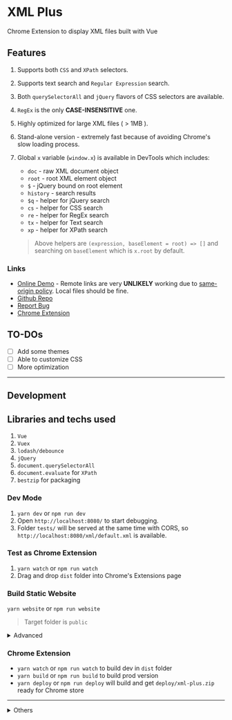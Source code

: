 # XML Plus

Chrome Extension to display XML files built with Vue

## Features

1. Supports both `CSS` and `XPath` selectors.
2. Supports text search and `Regular Expression` search.
3. Both `querySelectorAll` and `jQuery` flavors of CSS selectors are available.
4. `RegEx` is the only **CASE-INSENSITIVE** one.
5. Highly optimized for large XML files ( > 1MB ).
6. Stand-alone version - extremely fast because of avoiding Chrome's slow loading process.
7. Global `x` variable (`window.x`) is available in DevTools which includes:
    * `doc` - raw XML document object
    * `root` - root XML element object
    * `$` - jQuery bound on root element
    * `history` - search results
    * `$q` - helper for jQuery search
    * `cs` - helper for CSS search
    * `re` - helper for RegEx search
    * `tx` - helper for Text search
    * `xp` - helper for XPath search

    > Above helpers are `(expression, baseElement = root) => []` and searching on `baseElement` which is `x.root` by default.

### Links

* [Online Demo](https://sad-fermi-5b5e4f.netlify.com/) - Remote links are very **UNLIKELY** working due to [same-origin policy](https://developer.mozilla.org/docs/Web/Security/Same-origin_policy). Local files should be fine.
* [Github Repo](https://github.com/eGust/xml-plus)
* [Report Bug](https://github.com/eGust/xml-plus/issues)
* [Chrome Extension](https://chrome.google.com/webstore/detail/xml-plus/jmhicemblbmkcbonbhkjmflehkmkiidj)

## TO-DOs

* [ ] Add some themes
* [ ] Able to customize CSS
* [ ] More optimization

---

## Development

## Libraries and techs used

1. `Vue`
2. `Vuex`
3. `lodash/debounce`
4. `jQuery`
5. `document.querySelectorAll`
6. `document.evaluate` for `XPath`
7. `bestzip` for packaging

### Dev Mode

1. `yarn dev` or `npm run dev`
2. Open `http://localhost:8080/` to start debugging.
3. Folder `tests/` will be served at the same time with CORS, so `http://localhost:8080/xml/default.xml` is available.

### Test as Chrome Extension

1. `yarn watch` or `npm run watch`
2. Drag and drop `dist` folder into Chrome's Extensions page

### Build Static Website

`yarn website` or `npm run website`

> Target folder is `public`

<details><summary>Advanced</summary>

#### Proxy

 You can also pass `PROXY` env variable to enable proxy. For example,

```bash
PROXY="https://my.proxy/get?url=" yarn website
```

When fetching `https://foo.bar/baz.xml`, it will get `https://my.proxy/get?url=https%3A%2F%2Ffoo.bar%2Fbaz.xml` instead. You can implement your own proxy with [CORS](https://developer.mozilla.org/docs/Web/HTTP/CORS).

There is an example for [webtask](https://webtask.io):

```js
const zlib = require('zlib');
const fetch = require('node-fetch'); // 3rd-party

module.exports = async (context, req, res) => {
  const { url } = context.query;
  if (!url) {
    res.writeHead(400, { 'Content-Type': 'text/plain'});
    res.end('Required query string `url`');
    return;
  }

  try {
    const response = await fetch(url);
    const { headers } = response;
    Array.from(headers.keys()).forEach((key) => {
      if (key === 'content-type') {
        res.setHeader('Content-Type', headers.get(key));
      }
    });

    res.writeHead(response.status, {
      'Access-Control-Allow-Origin': '*', // IMPORTANT: enables CORS. You can restrict it to your own domain names.
      'Content-Encoding': 'deflate',
      'Cache-Control': 'max-age=3600',
    });

    zlib.deflate(await response.buffer(), (err, buff) => {
      if (err) throw err;
      res.end(buff);
    });
  } catch (err) {
    res.writeHead(500, { 'Content-Type': 'text/plain' });
    res.end(err.message);
  }
};
```

</details>

### Chrome Extension

* `yarn watch` or `npm run watch` to build dev in `dist` folder
* `yarn build` or `npm run build` to build prod version
* `yarn deploy` or `npm run deploy` will build and get `deploy/xml-plus.zip` ready for Chrome store

---

<details><summary>Others</summary>

## Benchmarks

### Candidates

1. Chrome - the browser itself
2. `** * *** ****` - Another Extension available on Chrome Store and open-sourced on Github. Will use `X` to represent it.
3. XML Plus

### Method

1. Serve XML files on localhost
2. Open Chrome Developer Tools
3. Turn-on/off Extension to test
4. Kill the tab in Chrome Task Manager to avoid memory operation
5. Empty Cache and Hard Reload XML file via local network
6. Repeat step 4 to 5 and skip the first read.

> Since Extension `X` needs more time to render the page, I put some extra code to calculate real time. The code is something like:

    ```js
    document.addEventListener('readystatechange', function() {
      console.time('ready');
      // ... main code
    });

    // Inside another function
    function xxx() {
      sendMessage(..., function () {
        // ...
        sendMessage(..., function () {
          // ... it will generate DOM here
          setTimeout(() => {
            console.timeEnd('ready');
          }, 0);
        });
      });
    }
    ```

### Results

1. Round 1: 2MiB XML file (Total 41248 nodes; Max Depth: 5)
    * Chrome: 14.55s, 14.34s, 15.19s
    * X: 3.54s + 1141ms, 3.46s + 738ms, 2.94s + 898ms
    * XML Plus: 4.12s, 3.89s. 4.18s

2. Round 2: 5.2MiB XML file (Total 113126 nodes; Max Depth: 4)
    * Chrome: 34.10s, 34.82s, 33.9s (7.7s~8.0s `DOMContentLoaded`)
    * X: 8.50s + 3968ms, 8.74s + 3976ms, 8.44s + 3965ms (7.7s~8.0s `DOMContentLoaded`)
    * XML Plus: 7.32s, 7.30s, 7.50s (4.8s~5.0s `DOMContentLoaded`)

3. Round 3: 14.4MiB XML file (Total 307067 nodes; Max Depth: 4)
    * Chrome: 3.2min (~42s `DOMContentLoaded`)
    * X: 43.72s + 17449ms (~42s `DOMContentLoaded`)
    * XML Plus: 22.32s, 24.01s, 22.04s (13.6s~15.8s `DOMContentLoaded`)

* Some Conclusions:
    1. `DOMContentLoaded` is not avoidable.
    2. `text/xml` and `application/xml` take much longer time than `text/plain` which I used. If you know a better way to make Chrome avoid rendering while processing responses, please let me know!
    3. Chrome will take 1.1min+ If you don't End Process in Task Manager. It will take much longer if the tab used too much memory.
    4. In Round 2 you can see the styles of X will be applied after `ready`, while in Round 3 it took 7s+ to apply styles.

### Environment

```text
Windows 10 1803 x64
Intel i7-6700K
32G RAM
Chrome v71.0.3578.98 x64
```

</details>
